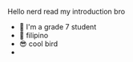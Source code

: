 Hello nerd read my introduction bro

- 👋 I'm a grade 7 student
- 🚩 filipino
- 😎 cool bird
- 
<!---
ChristoferJS/ChristoferJS is a ✨ special ✨ repository because its `README.md` (this file) appears on your GitHub profile.
You can click the Preview link to take a look at your changes.
--->
